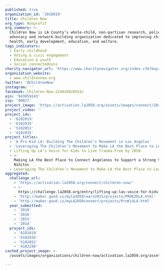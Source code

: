 ```yaml
---
published: true
organization_id: '2018019'
title: Children Now
org_type: Nonprofit
org_summary: >-
  Children Now is LA County’s whole-child, non-partisan research, policy,
  advocacy and network-building organization dedicated to improving children’s
  health, early development, education, and welfare.
tags_indicators:
  - Early childhood
  - Voting & civic engagement
  - Education & youth
  - Social connectedness
charity_navigator_url: 'https://www.charitynavigator.org/index.cfm?bay=search.profile&ein=943059243'
organization_website:
  - www.childrennow.org
twitter: '@ChildrenNow'
instagram: ''
facebook: Children-Now-224016820554/
ein: '943059243'
zip: '90027'
project_image: 'https://activation.la2050.org/assets/images/connect/2048-wide/children-now.jpg'
project_video: ''
project_ids:
  - '8102019'
  - '6102034'
  - '5102052'
  - '4102035'
project_titles:
  - 'A Pro-Kid LA: Building The Children’s Movement in Los Angeles'
  - 'Leveraging The Children’s Movement to Make LA the Best Place to Learn '
  - Lifting Up LA’s Voice for Kids to Live Trauma-Free by 2050
  - >-
    Making LA the Best Place to Connect Angelenos to Support a Strong Start for
    Niñitos
  - Leveraging The Children’s Movement to Make LA the Best Place to Learn
aggregated:
  challenge_url:
    - 'https://activation.la2050.org/connect/children-now/'
    - >-
      https://challenge.la2050.org/entry/lifting-up-las-voice-for-kids-to-live-trauma-free-by-2050
    - 'http://maker.good.is/myla2050learn2015/projects/PROKIDLA.html'
    - 'http://maker.good.is/myLA2050connect/projects/ProKidLA.html'
  year_submitted:
    - '2018'
    - '2016'
    - '2015'
    - '2014'
  project_ids:
    - '8102019'
    - '6102034'
    - '5102052'
    - '4102248'
cached_project_image: >-
  /assets/images/organizations/children-now/activation.la2050.org/assets/images/connect/2048-wide/children-now.jpg

---
```

